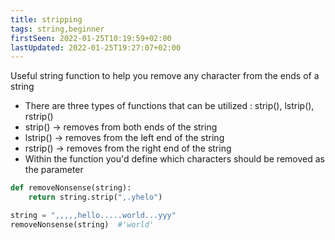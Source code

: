 ```yaml
---
title: stripping
tags: string,beginner
firstSeen: 2022-01-25T10:19:59+02:00
lastUpdated: 2022-01-25T19:27:07+02:00
---
```


Useful string function to help you remove any character from the ends of a string

- There are three types of functions that can be utilized : strip(), lstrip(), rstrip()
- strip() -> removes from both ends of the string
- lstrip() -> removes from the left end of the string
- rstrip() -> removes from the right end of the string
- Within the function you'd define which characters should be removed as the parameter

```py
def removeNonsense(string):
    return string.strip(",.yhelo")
```

```py
string = ",,,,,hello.....world...yyy"
removeNonsense(string)  #'world'
```

